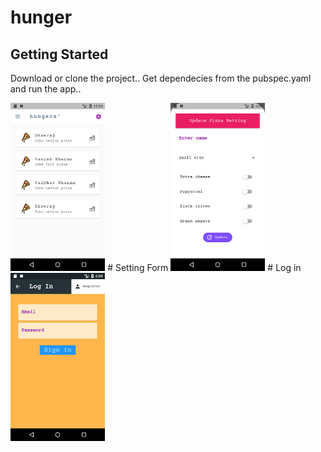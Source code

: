 # hunger

## Getting Started
Download or clone the project.. Get dependecies from the pubspec.yaml and run the app..

<img src="Screenshot_1579372449.png" width="30%" height="50%">
# Setting Form
<img src="Screenshot_1580128713.png" width="30%" height="50%">
# Log in
<img src="Screenshot_1580128773.png" width="30%" height="50%">
 	
